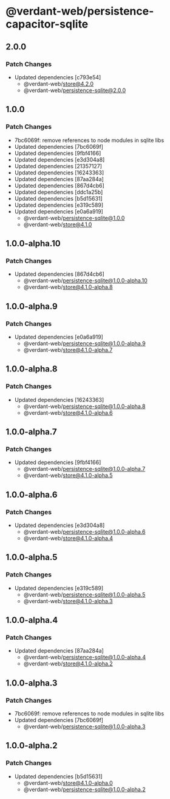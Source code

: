 # @verdant-web/persistence-capacitor-sqlite

## 2.0.0

### Patch Changes

- Updated dependencies [c793e54]
  - @verdant-web/store@4.2.0
  - @verdant-web/persistence-sqlite@2.0.0

## 1.0.0

### Patch Changes

- 7bc6069f: remove references to node modules in sqlite libs
- Updated dependencies [7bc6069f]
- Updated dependencies [9fbf4166]
- Updated dependencies [e3d304a8]
- Updated dependencies [21357127]
- Updated dependencies [16243363]
- Updated dependencies [87aa284a]
- Updated dependencies [867d4cb6]
- Updated dependencies [ddc1a25b]
- Updated dependencies [b5d15631]
- Updated dependencies [e319c589]
- Updated dependencies [e0a6a919]
  - @verdant-web/persistence-sqlite@1.0.0
  - @verdant-web/store@4.1.0

## 1.0.0-alpha.10

### Patch Changes

- Updated dependencies [867d4cb6]
  - @verdant-web/persistence-sqlite@1.0.0-alpha.10
  - @verdant-web/store@4.1.0-alpha.8

## 1.0.0-alpha.9

### Patch Changes

- Updated dependencies [e0a6a919]
  - @verdant-web/persistence-sqlite@1.0.0-alpha.9
  - @verdant-web/store@4.1.0-alpha.7

## 1.0.0-alpha.8

### Patch Changes

- Updated dependencies [16243363]
  - @verdant-web/persistence-sqlite@1.0.0-alpha.8
  - @verdant-web/store@4.1.0-alpha.6

## 1.0.0-alpha.7

### Patch Changes

- Updated dependencies [9fbf4166]
  - @verdant-web/persistence-sqlite@1.0.0-alpha.7
  - @verdant-web/store@4.1.0-alpha.5

## 1.0.0-alpha.6

### Patch Changes

- Updated dependencies [e3d304a8]
  - @verdant-web/persistence-sqlite@1.0.0-alpha.6
  - @verdant-web/store@4.1.0-alpha.4

## 1.0.0-alpha.5

### Patch Changes

- Updated dependencies [e319c589]
  - @verdant-web/persistence-sqlite@1.0.0-alpha.5
  - @verdant-web/store@4.1.0-alpha.3

## 1.0.0-alpha.4

### Patch Changes

- Updated dependencies [87aa284a]
  - @verdant-web/persistence-sqlite@1.0.0-alpha.4
  - @verdant-web/store@4.1.0-alpha.2

## 1.0.0-alpha.3

### Patch Changes

- 7bc6069f: remove references to node modules in sqlite libs
- Updated dependencies [7bc6069f]
  - @verdant-web/persistence-sqlite@1.0.0-alpha.3

## 1.0.0-alpha.2

### Patch Changes

- Updated dependencies [b5d15631]
  - @verdant-web/store@4.1.0-alpha.0
  - @verdant-web/persistence-sqlite@1.0.0-alpha.2
